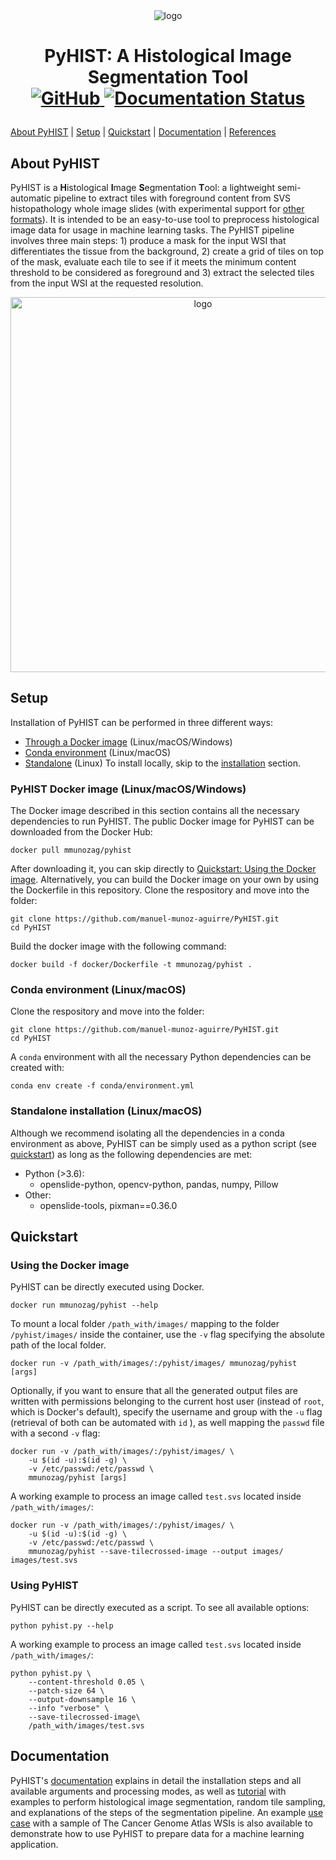 <div align="center">
<img src="https://raw.githubusercontent.com/manuel-munoz-aguirre/PyHIST/master/docs/resources/pyhist293px.png" alt="logo"></img>
</div>

<h1 align="center">
<p>PyHIST: A Histological Image Segmentation Tool
<br>
<a href="https://github.com/manuel-munoz-aguirre/PyHIST/blob/master/LICENSE">
<img alt="GitHub" src="https://img.shields.io/badge/License-GPLv3-blue.svg">
</a>

<a href='https://pyhist.readthedocs.io/en/latest/?badge=latest'>
<img src='https://readthedocs.org/projects/pyhist/badge/?version=latest' alt='Documentation Status' />
</a>
</h1>

[About PyHIST](#about) | [Setup](#setup) | [Quickstart](#quickstart) | [Documentation](#documentation) | [References](#references)

## About PyHIST<a name="about"></a>

PyHIST is a **H**istological **I**mage **S**egmentation **T**ool: a lightweight semi-automatic pipeline to extract tiles with foreground content from SVS histopathology whole image slides (with experimental support for [other formats](#documentation)). It is intended to be an easy-to-use tool to preprocess histological image data for usage in machine learning tasks. The PyHIST pipeline involves three main steps: 1) produce a mask for the input WSI that differentiates the tissue from the background, 2) create a grid of tiles on top of the mask, evaluate each tile to see if it meets the minimum content threshold to be considered as foreground and 3) extract the selected tiles from the input WSI at the requested resolution.

<div align="center">
<img src="https://raw.githubusercontent.com/manuel-munoz-aguirre/PyHIST/master/docs/resources/how_pyhist_works.png" alt="logo" width=600></img>
</div>

## Setup<a name="setup"></a>
Installation of PyHIST can be performed in three different ways:
* [Through a Docker image](#docker) (Linux/macOS/Windows)
* [Conda environment](#conda) (Linux/macOS)
* [Standalone](#standalone) (Linux)
 To install locally, skip to the [installation](#installation) section.

### PyHIST Docker image (Linux/macOS/Windows)<a name="docker"></a>
The Docker image described in this section contains all the necessary dependencies to run PyHIST. The public Docker image for PyHIST can be downloaded from the Docker Hub:
```shell
docker pull mmunozag/pyhist
```

After downloading it, you can skip directly to [Quickstart: Using the Docker image](#usedocker). Alternatively, you can build the Docker image on your own by using the Dockerfile in this repository. Clone the respository and move into the folder:
```shell
git clone https://github.com/manuel-munoz-aguirre/PyHIST.git
cd PyHIST
```

Build the docker image with the following command:
```shell
docker build -f docker/Dockerfile -t mmunozag/pyhist .
```

### Conda environment (Linux/macOS)<a name="conda"></a>
Clone the respository and move into the folder:
```shell
git clone https://github.com/manuel-munoz-aguirre/PyHIST.git
cd PyHIST
```

A `conda` environment with all the necessary Python dependencies can be created with:
```
conda env create -f conda/environment.yml
```

### Standalone installation (Linux/macOS)<a name="standalone"></a>
Although we recommend isolating all the dependencies in a conda environment as above, PyHIST can be simply used as a python script (see [quickstart](#usescript)) as long as the following dependencies are met:
* Python (>3.6):
  * openslide-python, opencv-python, pandas, numpy, Pillow
* Other:
  * openslide-tools, pixman==0.36.0


## Quickstart<a name="quickstart"></a>
### Using the Docker image<a name="usedocker"></a>
PyHIST can be directly executed using Docker.
```shell
docker run mmunozag/pyhist --help
```

To mount a local folder `/path_with/images/` mapping to the folder `/pyhist/images/` inside the container, use the `-v` flag specifying the absolute path of the local folder. 
```shell
docker run -v /path_with/images/:/pyhist/images/ mmunozag/pyhist [args]
```

Optionally, if you want to ensure that all the generated output files are written with permissions belonging to the current host user (instead of `root`, which is Docker's default), specify the username and group with the `-u` flag (retrieval of both can be automated with `id` ), as well mapping the `passwd` file with a second `-v` flag: 
```shell
docker run -v /path_with/images/:/pyhist/images/ \
	-u $(id -u):$(id -g) \ 
	-v /etc/passwd:/etc/passwd \
	mmunozag/pyhist [args]
```

A working example to process an image called `test.svs` located inside `/path_with/images/`:
```shell
docker run -v /path_with/images/:/pyhist/images/ \
	-u $(id -u):$(id -g) \
	-v /etc/passwd:/etc/passwd \
	mmunozag/pyhist --save-tilecrossed-image --output images/ images/test.svs
```

### Using PyHIST<a name="usescript"></a>
PyHIST can be directly executed as a script. To see all available options:
```
python pyhist.py --help
```

A working example to process an image called `test.svs` located inside `/path_with/images/`:
```
python pyhist.py \
	--content-threshold 0.05 \
	--patch-size 64 \
	--output-downsample 16 \
	--info "verbose" \
	--save-tilecrossed-image\
	/path_with/images/test.svs
```

## Documentation <a name="documentation"></a>
PyHIST's [documentation](https://pyhist.readthedocs.io/) explains in detail the installation steps and all available arguments and processing modes, as well as [tutorial](https://pyhist.readthedocs.io/en/latest/tutorial/) with examples to perform histological image segmentation, random tile sampling, and explanations of the steps of the segmentation pipeline. An example [use case](https://pyhist.readthedocs.io/en/latest/testcase/) with a sample of The Cancer Genome Atlas WSIs is also available to demonstrate how to use PyHIST to prepare data for a machine learning application.